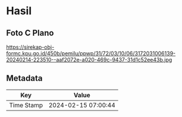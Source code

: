 # Hasil

## Foto C Plano

https://sirekap-obj-formc.kpu.go.id/450b/pemilu/ppwp/31/72/03/10/06/3172031006139-20240214-223510--aaf2072e-a020-469c-9437-31d1c52ee43b.jpg


## Metadata

| Key        | Value               |
| ---------- | ------------------- |
| Time Stamp | 2024-02-15 07:00:44 |



